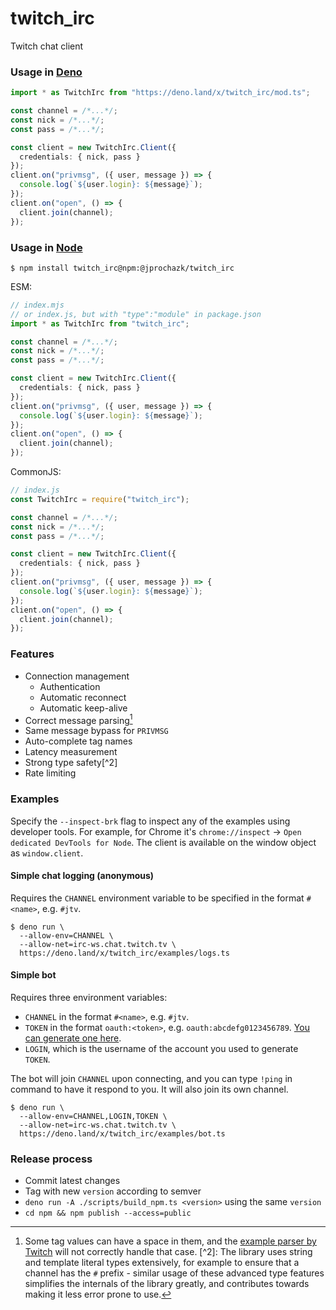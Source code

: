# twitch_irc

Twitch chat client

### Usage in [Deno](https://deno.land/)

```ts
import * as TwitchIrc from "https://deno.land/x/twitch_irc/mod.ts";

const channel = /*...*/;
const nick = /*...*/;
const pass = /*...*/;

const client = new TwitchIrc.Client({
  credentials: { nick, pass }
});
client.on("privmsg", ({ user, message }) => {
  console.log(`${user.login}: ${message}`);
});
client.on("open", () => {
  client.join(channel);
});
```

### Usage in [Node](https://nodejs.org/)

```
$ npm install twitch_irc@npm:@jprochazk/twitch_irc
```

ESM:

```ts
// index.mjs
// or index.js, but with "type":"module" in package.json
import * as TwitchIrc from "twitch_irc";

const channel = /*...*/;
const nick = /*...*/;
const pass = /*...*/;

const client = new TwitchIrc.Client({
  credentials: { nick, pass }
});
client.on("privmsg", ({ user, message }) => {
  console.log(`${user.login}: ${message}`);
});
client.on("open", () => {
  client.join(channel);
});
```

CommonJS:

```ts
// index.js
const TwitchIrc = require("twitch_irc");

const channel = /*...*/;
const nick = /*...*/;
const pass = /*...*/;

const client = new TwitchIrc.Client({
  credentials: { nick, pass }
});
client.on("privmsg", ({ user, message }) => {
  console.log(`${user.login}: ${message}`);
});
client.on("open", () => {
  client.join(channel);
});
```

### Features

- Connection management
  - Authentication
  - Automatic reconnect
  - Automatic keep-alive
- Correct message parsing[^1]
- Same message bypass for `PRIVMSG`
- Auto-complete tag names
- Latency measurement
- Strong type safety[^2]
- Rate limiting

[^1]: Some tag values can have a space in them, and the
[example parser by Twitch](https://dev.twitch.tv/docs/irc/example-parser) will
not correctly handle that case. [^2]: The library uses string and template
literal types extensively, for example to ensure that a channel has the `#`
prefix - similar usage of these advanced type features simplifies the internals
of the library greatly, and contributes towards making it less error prone to
use.

### Examples

Specify the `--inspect-brk` flag to inspect any of the examples using developer
tools. For example, for Chrome it's `chrome://inspect` ->
`Open dedicated DevTools for Node`. The client is available on the window object
as `window.client`.

#### Simple chat logging (anonymous)

Requires the `CHANNEL` environment variable to be specified in the format
`#<name>`, e.g. `#jtv`.

```
$ deno run \
  --allow-env=CHANNEL \
  --allow-net=irc-ws.chat.twitch.tv \
  https://deno.land/x/twitch_irc/examples/logs.ts
```

#### Simple bot

Requires three environment variables:

- `CHANNEL` in the format `#<name>`, e.g. `#jtv`.
- `TOKEN` in the format `oauth:<token>`, e.g. `oauth:abcdefg0123456789`.
  [You can generate one here](https://twitchapps.com/tmi/).
- `LOGIN`, which is the username of the account you used to generate `TOKEN`.

The bot will join `CHANNEL` upon connecting, and you can type `!ping` in command
to have it respond to you. It will also join its own channel.

```
$ deno run \
  --allow-env=CHANNEL,LOGIN,TOKEN \
  --allow-net=irc-ws.chat.twitch.tv \
  https://deno.land/x/twitch_irc/examples/bot.ts
```

### Release process

- Commit latest changes
- Tag with new `version` according to semver
- `deno run -A ./scripts/build_npm.ts <version>` using the same `version`
- `cd npm && npm publish --access=public`
